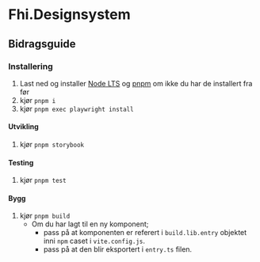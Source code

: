 # Fhi.Designsystem

## Bidragsguide

### Installering
1. Last ned og installer [Node LTS](https://nodejs.org/en) og [pnpm](https://pnpm.io/installation) om ikke du har de installert fra før
2. kjør `pnpm i`
3. kjør `pnpm exec playwright install`

#### Utvikling
1. kjør `pnpm storybook`

#### Testing
1. kjør `pnpm test`

#### Bygg
1. kjør `pnpm build`
   - Om du har lagt til en ny komponent;
     - pass på at komponenten er referert i `build.lib.entry` objektet inni `npm` caset i `vite.config.js`.
     - pass på at den blir eksportert i `entry.ts` filen.

